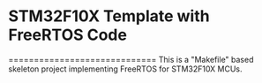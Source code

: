 # STM32F10X Template with FreeRTOS Code
=============================
This is a "Makefile" based skeleton project implementing FreeRTOS for STM32F10X MCUs.
